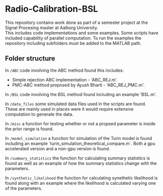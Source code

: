 # Radio-Calibration-BSL
This repository contains work done as part of a semester project at the Signal Procesing master at Aalborg University.  
This includes code implementations and some examples. Some scripts have included capability of parallel computation.
To run the examples the repository including subfolders must be added to the MATLAB path.
## Folder structure 
In `/ABC` code involving the ABC method found this includes:
* Simple rejection ABC implementation - 'ABC_REJ.m'.
* PMC-ABC method proposed by Ayush Bharti - 'ABC_REJ_PMC.m'.

In `/BSL` code involving the BSL method found including an example 'BSL.m'.

In `/data_files` some simulated data files used in the scripts are found. These are mainly used in places were it would require extensive computation to generate the data.

In `/misc` a function for testing whether or not a propsed parameter is inside the prior range is found.

In `/model_simulation` a function for simulation of the Turin model is found including an example ´turin_simulation_theoretical_compare.m´. Both a gpu accelerated version and a non-gpu version is found.

In `/summary_statistics` the function for calculating summary statistics is found as well as an example of how the summary statistics change with the parameters.  

In `/synthetic_likelihood` the function for calculating synethetic likelihood is found along with an example where the likelihood is calculated varying one of the parameters.  
